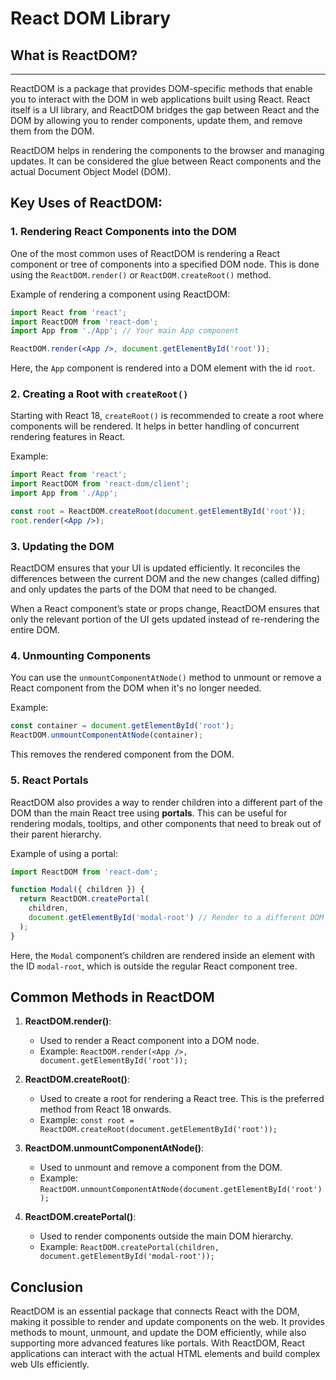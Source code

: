 
# React DOM Library

## What is ReactDOM?
---------------------

ReactDOM is a package that provides DOM-specific methods that enable you to interact with the DOM in web applications built using React. React itself is a UI library, and ReactDOM bridges the gap between React and the DOM by allowing you to render components, update them, and remove them from the DOM.

ReactDOM helps in rendering the components to the browser and managing updates. It can be considered the glue between React components and the actual Document Object Model (DOM).

## Key Uses of ReactDOM:

### 1. Rendering React Components into the DOM

One of the most common uses of ReactDOM is rendering a React component or tree of components into a specified DOM node. This is done using the `ReactDOM.render()` or `ReactDOM.createRoot()` method.

Example of rendering a component using ReactDOM:
```jsx
import React from 'react';
import ReactDOM from 'react-dom';
import App from './App'; // Your main App component

ReactDOM.render(<App />, document.getElementById('root'));
```

Here, the `App` component is rendered into a DOM element with the id `root`.

### 2. Creating a Root with `createRoot()`

Starting with React 18, `createRoot()` is recommended to create a root where components will be rendered. It helps in better handling of concurrent rendering features in React.

Example:
```jsx
import React from 'react';
import ReactDOM from 'react-dom/client';
import App from './App';

const root = ReactDOM.createRoot(document.getElementById('root'));
root.render(<App />);
```

### 3. Updating the DOM

ReactDOM ensures that your UI is updated efficiently. It reconciles the differences between the current DOM and the new changes (called diffing) and only updates the parts of the DOM that need to be changed.

When a React component’s state or props change, ReactDOM ensures that only the relevant portion of the UI gets updated instead of re-rendering the entire DOM.

### 4. Unmounting Components

You can use the `unmountComponentAtNode()` method to unmount or remove a React component from the DOM when it's no longer needed.

Example:
```jsx
const container = document.getElementById('root');
ReactDOM.unmountComponentAtNode(container);
```

This removes the rendered component from the DOM.

### 5. React Portals

ReactDOM also provides a way to render children into a different part of the DOM than the main React tree using **portals**. This can be useful for rendering modals, tooltips, and other components that need to break out of their parent hierarchy.

Example of using a portal:
```jsx
import ReactDOM from 'react-dom';

function Modal({ children }) {
  return ReactDOM.createPortal(
    children,
    document.getElementById('modal-root') // Render to a different DOM node
  );
}
```

Here, the `Modal` component’s children are rendered inside an element with the ID `modal-root`, which is outside the regular React component tree.

## Common Methods in ReactDOM

1. **ReactDOM.render()**:
   - Used to render a React component into a DOM node.
   - Example: `ReactDOM.render(<App />, document.getElementById('root'));`
   
2. **ReactDOM.createRoot()**:
   - Used to create a root for rendering a React tree. This is the preferred method from React 18 onwards.
   - Example: `const root = ReactDOM.createRoot(document.getElementById('root'));`
   
3. **ReactDOM.unmountComponentAtNode()**:
   - Used to unmount and remove a component from the DOM.
   - Example: `ReactDOM.unmountComponentAtNode(document.getElementById('root'));`
   
4. **ReactDOM.createPortal()**:
   - Used to render components outside the main DOM hierarchy.
   - Example: `ReactDOM.createPortal(children, document.getElementById('modal-root'));`

## Conclusion

ReactDOM is an essential package that connects React with the DOM, making it possible to render and update components on the web. It provides methods to mount, unmount, and update the DOM efficiently, while also supporting more advanced features like portals. With ReactDOM, React applications can interact with the actual HTML elements and build complex web UIs efficiently.
